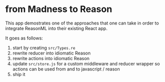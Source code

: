 # from Madness to Reason

This app demostrates one of the approaches that one can take in order to integrate ReasonML into their existing React app.

It goes as follows: 

1) start by creating `src/Types.re`
1) rewrite reducer into idiomatic Reason
1) rewrite actions into idiomatic Reason
1) update `src/store.js` for a custom middleware and reducer wrapper so actions can be used from and to javascript / reason
1) ship it